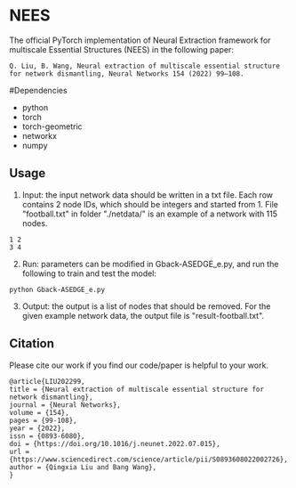 # NEES

The official PyTorch implementation of Neural Extraction framework for multiscale Essential Structures (NEES) in the following paper:

```
Q. Liu, B. Wang, Neural extraction of multiscale essential structure for network dismantling, Neural Networks 154 (2022) 99–108.
```
#Dependencies

- python
- torch
- torch-geometric
- networkx
- numpy

## Usage
1.  Input: the input network data should be written in a txt file. Each row contains 2 node IDs, which should be integers and started from 1. File "football.txt" in folder "./netdata/" is an example of a network with 115 nodes.
    
```
1 2
3 4
```
2.  Run: parameters can be modified in Gback-ASEDGE_e.py, and run the following to train and test the model:

```
python Gback-ASEDGE_e.py
```

3.  Output: the output is a list of nodes that should be removed. For the given example network data, the output file is "result-football.txt".



## Citation

Please cite our work if you find our code/paper is helpful to your work.

```
@article{LIU202299,
title = {Neural extraction of multiscale essential structure for network dismantling},
journal = {Neural Networks},
volume = {154},
pages = {99-108},
year = {2022},
issn = {0893-6080},
doi = {https://doi.org/10.1016/j.neunet.2022.07.015},
url = {https://www.sciencedirect.com/science/article/pii/S0893608022002726},
author = {Qingxia Liu and Bang Wang},
}
```

